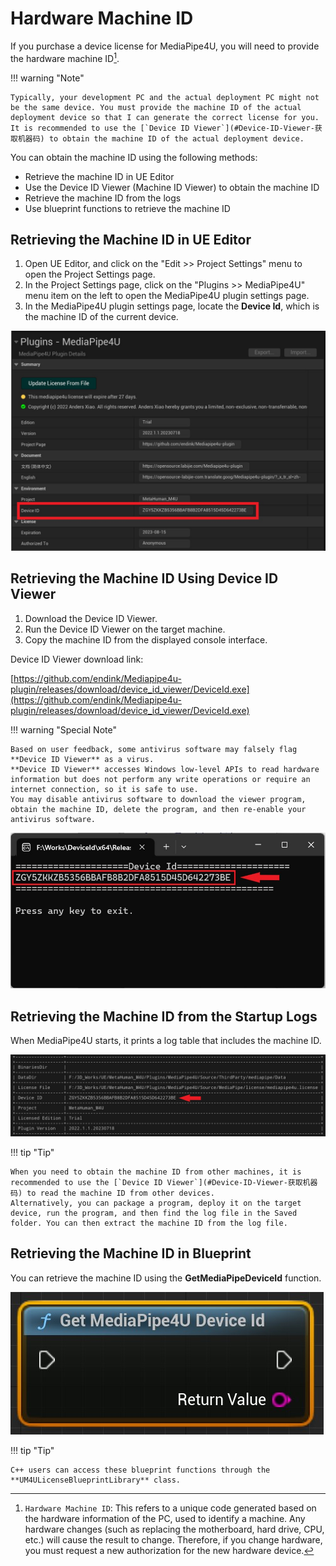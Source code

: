 # Hardware Machine ID

If you purchase a device license for MediaPipe4U, you will need to provide the hardware machine ID[^1].

[^1]: `Hardware Machine ID`: This refers to a unique code generated based on the hardware information of the PC, used to identify a machine. Any hardware changes (such as replacing the motherboard, hard drive, CPU, etc.) will cause the result to change. Therefore, if you change hardware, you must request a new authorization for the new hardware device.

!!! warning "Note"

    Typically, your development PC and the actual deployment PC might not be the same device. You must provide the machine ID of the actual deployment device so that I can generate the correct license for you.  
    It is recommended to use the [`Device ID Viewer`](#Device-ID-Viewer-获取机器码) to obtain the machine ID of the actual deployment device.

You can obtain the machine ID using the following methods:
- Retrieve the machine ID in UE Editor
- Use the Device ID Viewer (Machine ID Viewer) to obtain the machine ID
- Retrieve the machine ID from the logs
- Use blueprint functions to retrieve the machine ID

## Retrieving the Machine ID in UE Editor

1. Open UE Editor, and click on the "Edit >> Project Settings" menu to open the Project Settings page.
2. In the Project Settings page, click on the "Plugins >> MediaPipe4U" menu item on the left to open the MediaPipe4U plugin settings page.
3. In the MediaPipe4U plugin settings page, locate the **Device Id**, which is the machine ID of the current device.

[![Device Id](images/device_id_in_ue.jpg "Device Id")](images/device_id_in_ue.jpg)  

## Retrieving the Machine ID Using Device ID Viewer

1. Download the Device ID Viewer.
2. Run the Device ID Viewer on the target machine.
3. Copy the machine ID from the displayed console interface.

Device ID Viewer download link:

[https://github.com/endink/Mediapipe4u-plugin/releases/download/device_id_viewer/DeviceId.exe](https://github.com/endink/Mediapipe4u-plugin/releases/download/device_id_viewer/DeviceId.exe)

!!! warning "Special Note"

    Based on user feedback, some antivirus software may falsely flag **Device ID Viewer** as a virus.  
    **Device ID Viewer** accesses Windows low-level APIs to read hardware information but does not perform any write operations or require an internet connection, so it is safe to use.  
    You may disable antivirus software to download the viewer program, obtain the machine ID, delete the program, and then re-enable your antivirus software.

[![Device Id](images/device.exe.jpg "Device Id")](images/device.exe.jpg)  

## Retrieving the Machine ID from the Startup Logs

When MediaPipe4U starts, it prints a log table that includes the machine ID.

[![Device Id](images/device_id_in_log.jpg "Device Id")](images/device_id_in_log.jpg)  

!!! tip "Tip"

    When you need to obtain the machine ID from other machines, it is recommended to use the [`Device ID Viewer`](#Device-ID-Viewer-获取机器码) to read the machine ID from other devices.  
    Alternatively, you can package a program, deploy it on the target device, run the program, and then find the log file in the Saved folder. You can then extract the machine ID from the log file.

## Retrieving the Machine ID in Blueprint

You can retrieve the machine ID using the **GetMediaPipeDeviceId** function.

[![Device Id](images/device_id_in_bp.jpg "Device Id")](images/device_id_in_bp.jpg)  

!!! tip "Tip"

    C++ users can access these blueprint functions through the **UM4ULicenseBlueprintLibrary** class.
